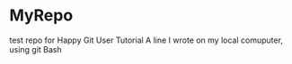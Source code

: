 # MyRepo
test repo for Happy Git User Tutorial
A line I wrote on my local comuputer, using git Bash
